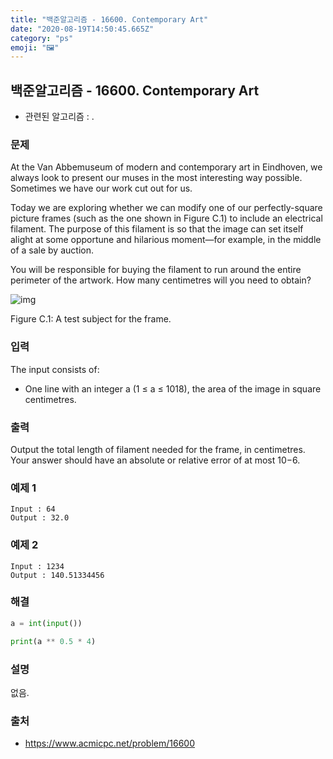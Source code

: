 ```yaml
---
title: "백준알고리즘 - 16600. Contemporary Art"
date: "2020-08-19T14:50:45.665Z"
category: "ps"
emoji: "🖼️"
---
```


## 백준알고리즘 - 16600. Contemporary Art

- 관련된 알고리즘 : .

### 문제

At the Van Abbemuseum of modern and contemporary art in Eindhoven, we always look to present our muses in the most interesting way possible. Sometimes we have our work cut out for us.

Today we are exploring whether we can modify one of our perfectly-square picture frames (such as the one shown in Figure C.1) to include an electrical filament. The purpose of this filament is so that the image can set itself alight at some opportune and hilarious moment—for example, in the middle of a sale by auction.

You will be responsible for buying the filament to run around the entire perimeter of the artwork. How many centimetres will you need to obtain?

![img](https://upload.acmicpc.net/2f49e9ec-bf83-45a6-acce-a6d5f6a35d61/-/preview/)

Figure C.1: A test subject for the frame.

### 입력

The input consists of:

- One line with an integer a (1 ≤ a ≤ 1018), the area of the image in square centimetres.

### 출력

Output the total length of filament needed for the frame, in centimetres. Your answer should have an absolute or relative error of at most 10−6.

### 예제 1

```
Input : 64
Output : 32.0
```

### 예제 2

```
Input : 1234
Output : 140.51334456
```

### 해결

```python
a = int(input())

print(a ** 0.5 * 4)
```

### 설명

없음.

### 출처

- https://www.acmicpc.net/problem/16600
